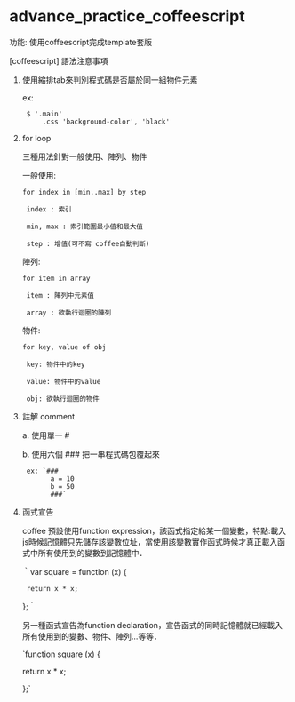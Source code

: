 # advance_practice_coffeescript

功能: 使用coffeescript完成template套版

[coffeescript] 語法注意事項

1. 使用縮排tab來判別程式碼是否屬於同一組物件元素

	ex: 

		$ '.main'
			.css 'background-color', 'black'
			
2. for loop

	三種用法針對一般使用、陣列、物件

	一般使用:

	  `for index in [min..max] by step`
	  
	    index : 索引
	    
	    min, max : 索引範圍最小值和最大值
	    
	    step : 增值(可不寫 coffee自動判斷)
	    
	陣列:

	  `for item in array`
	  
	    item : 陣列中元素值
	    
	    array : 欲執行迴圈的陣列
	    
	物件:

	  `for key, value of obj`
	  
	    key: 物件中的key
	    
	    value: 物件中的value
	    
	    obj: 欲執行迴圈的物件


3. 註解 comment

	a. 使用單一 #
	
	b. 使用六個 ### 把一串程式碼包覆起來

		ex: `###
			  a = 10
			  b = 50
			  ###`
	
4. 函式宣告

	coffee 預設使用function expression，該函式指定給某一個變數，特點:載入js時候記憶體只先儲存該變數位址，當使用該變數實作函式時候才真正載入函式中所有使用到的變數到記憶體中．
	
	｀var square = function (x) {
		
		return x * x;
		
	};｀
	
	另一種函式宣告為function declaration，宣告函式的同時記憶體就已經載入所有使用到的變數、物件、陣列...等等．
	
	`function square (x) {
	
	return x * x;
	
	};`
		
